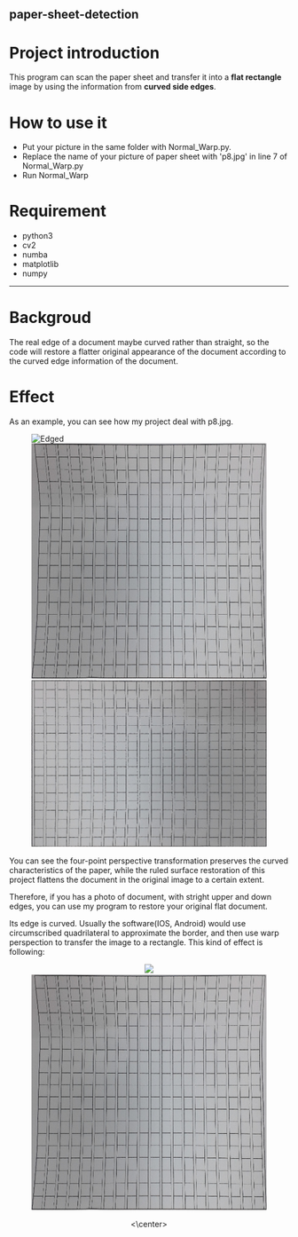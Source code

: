 ## paper-sheet-detection

# Project introduction
 This program can scan the paper sheet and transfer it into a **flat rectangle** image by using the information
from **curved side edges**.
# How to use it
  * Put your picture in the same folder with Normal_Warp.py.
  * Replace the name of your picture of paper sheet with 'p8.jpg' in line 7 of Normal_Warp.py
  * Run Normal_Warp
# Requirement
  * python3
  * cv2
  * numba
  * matplotlib
  * numpy
  - - - 
  
  # Backgroud
  The real edge of a document maybe curved rather than straight, so the code will restore a flatter original appearance of the document according to the curved
edge information of the document.

# Effect
  As an example, you can see how my project deal with p8.jpg.
  
<figure>
  
<img src="EdgeAndRectangle.png"  alt="Edged" title="Original pic. with marked border">
<img src="After.png"  alt="After" title="By Quadrilateral way">
  <img src="RuledSurface.png" alt="Ruled" title="By Ruled Surface Model(My project)">
</figure>

You can see the four-point perspective transformation preserves the curved characteristics of the paper, while the ruled surface restoration of this project flattens the document in the original image to a certain extent.

Therefore, if you has a photo of document, with stright upper and down edges, you can use my program to restore your original flat document.






Its edge is curved. Usually the software(IOS, Android) would use circumscribed quadrilateral to approximate the border, and then use warp perspection to transfer the image to a rectangle. This kind of effect is following:

<center>

<figure>
<img src="EdgeAndRectangle.png" />
<img src="After.png" />
</figure>



<\center>
